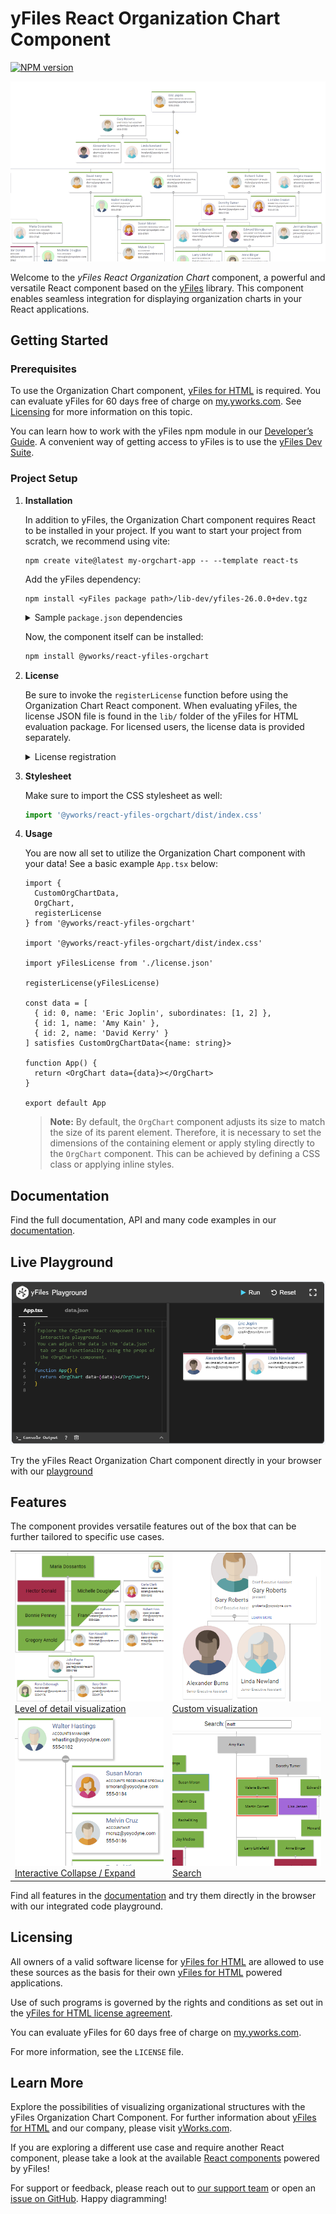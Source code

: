 # yFiles React Organization Chart Component

[![NPM version](https://img.shields.io/npm/v/@yworks/react-yfiles-orgchart?style=flat)](https://www.npmjs.org/package/@yworks/react-yfiles-orgchart)

[![yFiles React Organization Chart Component](https://raw.githubusercontent.com/yWorks/react-yfiles-orgchart/main/assets/react-orgchart-component.gif)](https://docs.yworks.com/react-yfiles-orgchart)

Welcome to the *yFiles React Organization Chart* component, a powerful and versatile React component based on the [yFiles](https://www.yworks.com/yfiles-overview) library. 
This component enables seamless integration for displaying organization charts in your React applications.

## Getting Started

### Prerequisites

To use the Organization Chart component, [yFiles for HTML](https://www.yworks.com/products/yfiles-for-html) is required.
You can evaluate yFiles for 60 days free of charge on [my.yworks.com](https://my.yworks.com/signup?product=YFILES_HTML_EVAL).
See [Licensing](https://docs.yworks.com/react-yfiles-orgchart/introduction/licensing) for more information on this topic.

You can learn how to work with the yFiles npm module in our [Developer’s Guide](https://docs.yworks.com/yfileshtml/#/dguide/yfiles_npm_module). A convenient way of getting access to yFiles is to use the [yFiles Dev Suite](https://www.npmjs.com/package/yfiles-dev-suite).

### Project Setup

1. **Installation**

   In addition to yFiles, the Organization Chart component requires React to be installed in your project.
   If you want to start your project from scratch, we recommend using vite:
   ```
   npm create vite@latest my-orgchart-app -- --template react-ts
   ```

   Add the yFiles dependency:
   ```
   npm install <yFiles package path>/lib-dev/yfiles-26.0.0+dev.tgz
   ```

   <details>

   <summary>Sample <code>package.json</code> dependencies</summary>
   The resulting package.json dependencies should resemble the following:

   ```json
      "dependencies": {
        "react": "^18.2.0",
        "react-dom": "^18.2.0",
        "yfiles": "./lib-dev/yfiles-26.0.0.tgz"
     }
   ```
   </details>

   Now, the component itself can be installed:
   ```bash
   npm install @yworks/react-yfiles-orgchart
   ```

2. **License**

   Be sure to invoke the `registerLicense` function before using the Organization Chart React component.
   When evaluating yFiles, the license JSON file is found in the `lib/` folder of the yFiles for HTML evaluation package.
   For licensed users, the license data is provided separately.

   <details>

   <summary>License registration</summary>

   Import or paste your license data and register the license, e.g. in `App.tsx`:

   ```js
   import yFilesLicense from './license.json'

   registerLicense(yFilesLicense)
   ```
   </details>

3. **Stylesheet**

   Make sure to import the CSS stylesheet as well:

   ```js
   import '@yworks/react-yfiles-orgchart/dist/index.css'
   ```

4. **Usage**

   You are now all set to utilize the Organization Chart component with your data!
   See a basic example `App.tsx` below:

   ```tsx
   import { 
     CustomOrgChartData, 
     OrgChart, 
     registerLicense 
   } from '@yworks/react-yfiles-orgchart'
   
   import '@yworks/react-yfiles-orgchart/dist/index.css'
   
   import yFilesLicense from './license.json'
   
   registerLicense(yFilesLicense)
   
   const data = [
     { id: 0, name: 'Eric Joplin', subordinates: [1, 2] },
     { id: 1, name: 'Amy Kain' },
     { id: 2, name: 'David Kerry' }
   ] satisfies CustomOrgChartData<{name: string}>
   
   function App() {
     return <OrgChart data={data}></OrgChart>
   }
   
   export default App
   ```

    > **Note:** By default, the `OrgChart` component adjusts its size to match the size of its parent element. Therefore, it is necessary to set the dimensions of the containing element or apply styling directly to the `OrgChart` component. This can be achieved by defining a CSS class or applying inline styles.

## Documentation

Find the full documentation, API and many code examples in our [documentation](https://docs.yworks.com/react-yfiles-orgchart).

## Live Playground

[![Live Playground](https://raw.githubusercontent.com/yWorks/react-yfiles-orgchart/main/assets/playground.png)](https://docs.yworks.com/react-yfiles-orgchart/introduction/welcome)

Try the yFiles React Organization Chart component directly in your browser with our [playground](https://docs.yworks.com/react-yfiles-orgchart/introduction/welcome)

## Features

The component provides versatile features out of the box that can be further tailored to specific use cases. 

<table>
    <tr>
        <td>
            <a href="https://docs.yworks.com/react-yfiles-orgchart/introduction/welcome"><img src="https://raw.githubusercontent.com/yWorks/react-yfiles-orgchart/main/assets/level-of-detail.png" title="Level of detail visualization" alt="Level of detail visualization"></a><br>
            <a href="https://docs.yworks.com/react-yfiles-orgchart/introduction/welcome">Level of detail visualization</a>
        </td>
        <td>
            <a href="https://docs.yworks.com/react-yfiles-orgchart/features/custom-items"><img src="https://raw.githubusercontent.com/yWorks/react-yfiles-orgchart/main/assets/custom-visualization.png" title="Custom visualization" alt="Custom visualization"></a><br>
            <a href="https://docs.yworks.com/react-yfiles-orgchart/features/custom-items">Custom visualization</a>
        </td>
    </tr>
    <tr>
        <td>
            <a href="https://docs.yworks.com/react-yfiles-orgchart/features/hook-orgchartprovider"><img src="https://raw.githubusercontent.com/yWorks/react-yfiles-orgchart/main/assets/collapse-expand.png" title="Collapse / Expand" alt="Collapse / Expand"></a><br>
            <a href="https://docs.yworks.com/react-yfiles-orgchart/features/hook-orgchartprovider">Interactive Collapse / Expand</a>
        </td>
        <td>
            <a href="https://docs.yworks.com/react-yfiles-orgchart/features/search"><img src="https://raw.githubusercontent.com/yWorks/react-yfiles-orgchart/main/assets/search.png" title="Search" alt="Search"></a><br>
            <a href="https://docs.yworks.com/react-yfiles-orgchart/features/search">Search</a>
        </td>
    </tr>
</table>

Find all features in the [documentation](https://docs.yworks.com/react-yfiles-orgchart) and try them directly in the
browser with our integrated code playground.

## Licensing

All owners of a valid software license for [yFiles for HTML](https://www.yworks.com/products/yfiles-for-html)
are allowed to use these sources as the basis for their own [yFiles for HTML](https://www.yworks.com/products/yfiles-for-html)
powered applications.

Use of such programs is governed by the rights and conditions as set out in the
[yFiles for HTML license agreement](https://www.yworks.com/products/yfiles-for-html/sla).

You can evaluate yFiles for 60 days free of charge on [my.yworks.com](https://my.yworks.com/signup?product=YFILES_HTML_EVAL).

For more information, see the `LICENSE` file.

## Learn More

Explore the possibilities of visualizing organizational structures with the yFiles Organization Chart Component. For further information about [yFiles for HTML](https://www.yworks.com/yfiles-overview) and our company, please visit [yWorks.com](https://www.yworks.com).

If you are exploring a different use case and require another React component,
please take a look at the available [React components](https://www.yworks.com/yfiles-react-components) powered by yFiles!

For support or feedback, please reach out to [our support team](https://www.yworks.com/contact) or open an [issue on GitHub](https://github.com/yWorks/react-yfiles-orgchart/issues). Happy diagramming!

